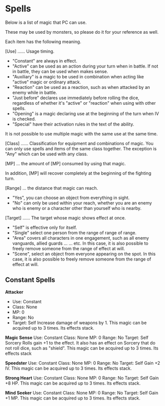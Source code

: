 # Spells

Below is a list of magic that PC can use.

These may be used by monsters, so please do it for your reference as well.

Each item has the following meaning.

[Use] ...... Usage timing.

* "Constant" are always in effect.
* "Active" can be used as an action during your turn when in battle. If not in battle, they can be used when makes sense.
* "Auxiliary" is a magic to be used in combination when acting like "active" magic or ordinary attack.
* "Reaction" can be used as a reaction, such as when attacked by an enemy while in battle.
* "Just before" declares use immediately before rolling the dice, regardless of whether it's "active" or "reaction" when using with other spells.
* "Opening" is a magic declaring use at the beginning of the turn when IV is checked.
* "Special" have their activation rules in the text of the ability.

It is not possible to use multiple magic with the same use at the same time.

[Class] ...... Classification for equipment and combinations of magic. You can only use spells and items of the same class together. The exception is "Any" which can be used with any class.

[MP] ... the amount of [MP] consumed by using that magic.

In addition, [MP] will recover completely at the beginning of the fighting turn.

[Range] ... the distance that magic can reach.

* "Yes", you can choose an object from everything in sight.
* "No" can only be used within your reach, whether you are an enemy who is enemy or a character other than yourself who is nearby.

[Target] ...... The target whose magic shows effect at once.
* "Self" is effective only for itself.
* "Single" select one person from the range of range of range.
* "Area" covers all characters in one engagement, such as all enemy vanguards, allied guards ... ... etc. In this case, it is also possible to freely remove someone from the range of effect at will.
* "Scene", select an object from everyone appearing on the spot. In this case, it is also possible to freely remove someone from the range of effect at will.

## Constant Spells

**Attacker**
* Use: Constant
* Class: None
* MP: 0
* Range: No
* Target: Self
Increase damage of weapons by 1. This magic can be acquired up to 3 times. Its effects stack.

**Magic Sense**
Use: Constant
Class: None
MP: 0
Range: No
Target: Self
Sorcery Rolls gain +1 to the effect. It also has an effect on Sorcery that do not roll dice, such as "shield". This magic can
be acquired up to 3 times. Its effects stack

**Speedster**
Use: Constant
Class: None
MP: 0
Range: No
Target: Self
Gain +2 IV. This magic can be acquired up to 3 times. Its effects stack.

**Strong Heart**
Use: Constant
Class: None
MP: 0
Range: No
Target: Self
Gain +8 HP. This magic can be acquired up to 3 times. Its effects stack.

**Mind Seeker**
Use: Constant
Class: None
MP: 0
Range: No
Target: Self
Gain +1 MP. This magic can be acquired up to 3 times. Its effects stack.
